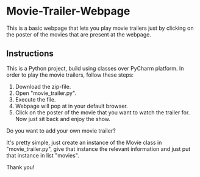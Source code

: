 # Movie-Trailer-Webpage
This is a basic webpage that lets you play movie trailers just by clicking on the poster of the movies that are present at the webpage.

## Instructions
This is a Python project, build using classes over PyCharm platform. In order to play the movie trailers, follow these steps: 
1. Download the zip-file.
2. Open "movie_trailer.py".
3. Execute the file.
4. Webpage will pop at in your default browser.
5. Click on the poster of the movie that you want to watch the trailer for. Now just sit back and enjoy the show.

Do you want to add your own movie trailer?

It's pretty simple, just create an instance of the Movie class in "movie_trailer.py", give that instance the relevant information and just put that instance in list "movies".

Thank you!
